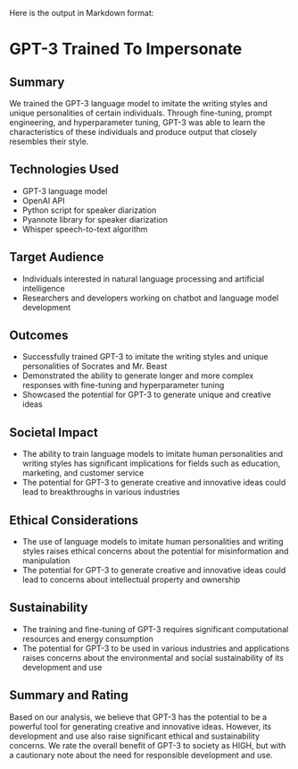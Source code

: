 Here is the output in Markdown format:

# GPT-3 Trained To Impersonate

Summary
--------

We trained the GPT-3 language model to imitate the writing styles and unique personalities of certain individuals. Through fine-tuning, prompt engineering, and hyperparameter tuning, GPT-3 was able to learn the characteristics of these individuals and produce output that closely resembles their style.

Technologies Used
-----------------

* GPT-3 language model
* OpenAI API
* Python script for speaker diarization
* Pyannote library for speaker diarization
* Whisper speech-to-text algorithm

Target Audience
--------------

* Individuals interested in natural language processing and artificial intelligence
* Researchers and developers working on chatbot and language model development

Outcomes
--------

* Successfully trained GPT-3 to imitate the writing styles and unique personalities of Socrates and Mr. Beast
* Demonstrated the ability to generate longer and more complex responses with fine-tuning and hyperparameter tuning
* Showcased the potential for GPT-3 to generate unique and creative ideas

Societal Impact
--------------

* The ability to train language models to imitate human personalities and writing styles has significant implications for fields such as education, marketing, and customer service
* The potential for GPT-3 to generate creative and innovative ideas could lead to breakthroughs in various industries

Ethical Considerations
--------------------

* The use of language models to imitate human personalities and writing styles raises ethical concerns about the potential for misinformation and manipulation
* The potential for GPT-3 to generate creative and innovative ideas could lead to concerns about intellectual property and ownership

Sustainability
------------

* The training and fine-tuning of GPT-3 requires significant computational resources and energy consumption
* The potential for GPT-3 to be used in various industries and applications raises concerns about the environmental and social sustainability of its development and use

Summary and Rating
-------------------

Based on our analysis, we believe that GPT-3 has the potential to be a powerful tool for generating creative and innovative ideas. However, its development and use also raise significant ethical and sustainability concerns. We rate the overall benefit of GPT-3 to society as HIGH, but with a cautionary note about the need for responsible development and use.
